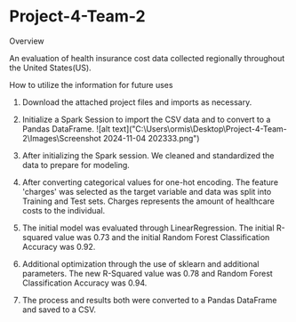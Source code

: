 # Project-4-Team-2

Overview

An evaluation of health insurance cost data collected regionally throughout the United States(US). 


How to utilize the information for future uses

1. Download the attached project files and imports as necessary.
2. Initialize a Spark Session to import the CSV data and to convert to a Pandas DataFrame.
![alt text]("C:\Users\ormis\Desktop\Project-4-Team-2\Images\Screenshot 2024-11-04 202333.png")


3. After initializing the Spark session. We cleaned and standardized the data to prepare for modeling.



4. After converting categorical values for one-hot encoding. The feature 'charges' was selected as the target variable and data was split into Training and Test sets.
Charges represents the amount of healthcare costs to the individual.

5. The initial model was evaluated through LinearRegression. The initial R-squared value was 0.73 and the initial Random Forest Classification Accuracy was 0.92.

6. Additional optimization through the use of sklearn and additional parameters. The new R-Squared value was 0.78 and Random Forest Classification Accuracy was 0.94.

7. The process and results both were converted to a Pandas DataFrame and saved to a CSV.